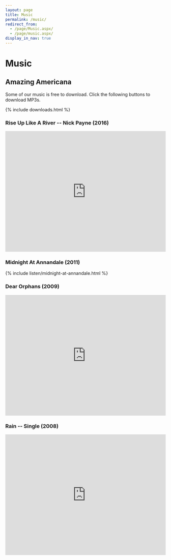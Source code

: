 ```yaml
---
layout: page
title: Music
permalink: /music/
redirect_from:
  - /page/Music.aspx/
  - /page/music.aspx/
display_in_nav: true
---
```

# Music

## Amazing Americana

Some of our music is free to download. Click the following buttons to download MP3s.

{% include downloads.html %}

### Rise Up Like A River -- Nick Payne (2016)

<iframe src="https://open.spotify.com/embed/album/2LP2BnkXdQUtQMkBYXjgjK" width="100%" height="380" frameborder="0" allowtransparency="true"></iframe>

### Midnight At Annandale (2011)

{% include listen/midnight-at-annandale.html %}

### Dear Orphans (2009)

<iframe src="https://open.spotify.com/embed/album/459GThm4XcfvLyxrYPsDV9" width="100%" height="380" frameborder="0" allowtransparency="true"></iframe>

### Rain -- Single (2008)

<iframe src="https://open.spotify.com/embed/track/2slTBQlZaen2EjZd1hnI0L" width="100%" height="380" frameborder="0" allowtransparency="true"></iframe>
